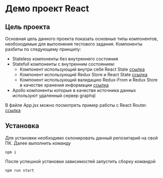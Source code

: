# Демо проект React

## Цель проекта

Основная цель данного проекта показать основные типы компонентов, необоходимые для выполнения тестового задания.
Компоненты разбиты по следующему принципу:

- Stateless компоненты без внутреннего состояния
- Statefull компоненты с внутренним состоянием:
  - Компонент использующий внутри себя React State [ссылка](https://github.com/Altairko/im-internship/blob/master/src/containers/Stateless/Stateless.jsx)
  - Компонент использующий Redux Store и React State [ссылка](https://github.com/Altairko/im-internship/blob/master/src/containers/Statefull/SimpleReduxForm/SimpleReduxForm.jsx)
  - Компонент использующий валидацию Redux-From и Redux Store в качестве хранения информации [ссылка](https://github.com/Altairko/im-internship/blob/master/src/containers/Statefull/ValidateReduxForm/ValidateReduxForm.jsx)
- Apollo компоненты которые в качестве источника данных используют удаленный сервер graphql

В файле App.jsx можно посмотреть пример работы с React Router. [ссылка](https://github.com/Altairko/im-internship/blob/master/src/containers/App/App.jsx)

## Установка

Для установки необходимо склонировать данный репозитарий на свой ПК.
Далее выполнить команду

`npm i`

После успешной установки зависимостей запустить сборку командой

`npm run start`
